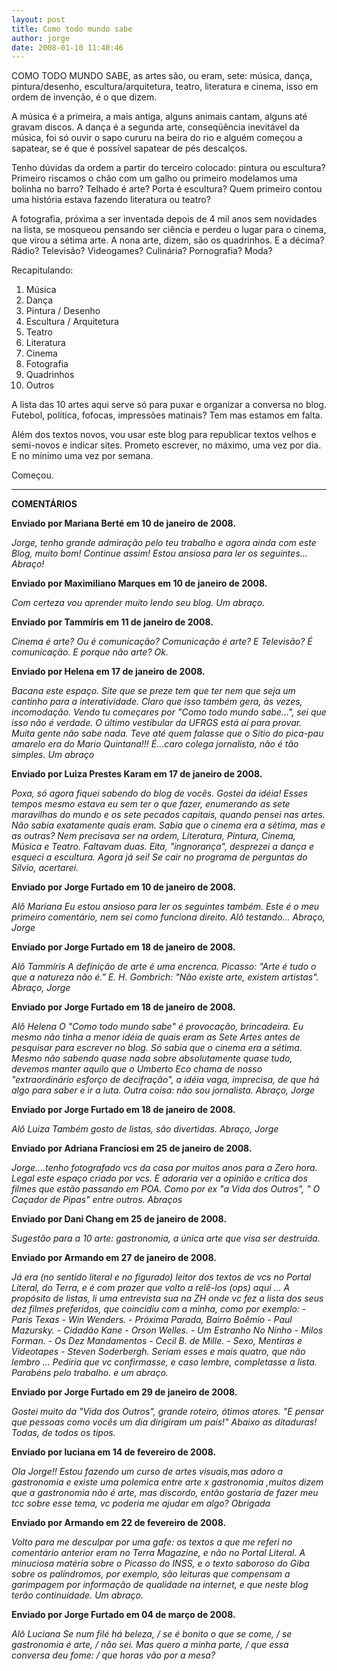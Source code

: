 ```yaml
---
layout: post
title: Como todo mundo sabe
author: jorge
date: 2008-01-10 11:40:46
---
```

COMO TODO MUNDO SABE, as artes são, ou eram, sete: música, dança, pintura/desenho, escultura/arquitetura, teatro, literatura e cinema, isso em ordem de invenção, é o que dizem.

A música é a primeira, a mais antiga, alguns animais cantam, alguns até gravam discos. A dança é a segunda arte, conseqüência inevitável da música, foi só ouvir o sapo cururu na beira do rio e alguém começou a sapatear, se é que é possível sapatear de pés descalços.

Tenho dúvidas da ordem a partir do terceiro colocado: pintura ou escultura? Primeiro riscamos o chão com um galho ou primeiro modelamos uma bolinha no barro? Telhado é arte? Porta é escultura? Quem primeiro contou uma história estava fazendo literatura ou teatro?

A fotografia, próxima a ser inventada depois de 4 mil anos sem novidades na lista, se mosqueou pensando ser ciência e perdeu o lugar para o cinema, que virou a sétima arte. A nona arte, dizem, são os quadrinhos. E a décima? Rádio? Televisão? Videogames? Culinária? Pornografia? Moda?

Recapitulando:

1. Música
2. Dança
3. Pintura / Desenho
4. Escultura / Arquitetura
5. Teatro
6. Literatura
7. Cinema
8. Fotografia
9. Quadrinhos
10. Outros

A lista das 10 artes aqui serve só para puxar e organizar a conversa no blog. Futebol, política, fofocas, impressões matinais? Tem mas estamos em falta.

Além dos textos novos, vou usar este blog para republicar textos velhos e semi-novos e indicar sites. Prometo escrever, no máximo, uma vez por dia. E no mínimo uma vez por semana.

Começou.

- - -

**COMENTÁRIOS**

**Enviado por Mariana Berté em 10 de janeiro de 2008.**

*Jorge, tenho grande admiração pelo teu trabalho e agora ainda com este Blog, muito bom! Continue assim! Estou ansiosa para ler os seguintes... Abraço!*

**Enviado por Maximiliano Marques em 10 de janeiro de 2008.**

*Com certeza vou aprender muito lendo seu blog. Um abraço.*

**Enviado por Tammíris em 11 de janeiro de 2008.**

*Cinema é arte? Ou é comunicação? Comunicação é arte? E Televisão? É comunicação. E porque não arte? Ok.*

**Enviado por Helena em 17 de janeiro de 2008.**

*Bacana este espaço. Site que se preze tem que ter nem que seja um cantinho para a interatividade. Claro que isso também gera, às vezes, incomodação. Vendo tu começares por "Como todo mundo sabe...", sei que isso não é verdade. O último vestibular da UFRGS está aí para provar. Muita gente não sabe nada. Teve até quem falasse que o Sítio do pica-pau amarelo era do Mario Quintana!!! É...caro colega jornalista, não é tão simples. Um abraço*

**Enviado por Luiza Prestes Karam em 17 de janeiro de 2008.**

*Poxa, só agora fiquei sabendo do blog de vocês. Gostei da idéia! Esses tempos mesmo estava eu sem ter o que fazer, enumerando as sete maravilhas do mundo e os sete pecados capitais, quando pensei nas artes. Não sabia exatamente quais eram. Sabia que o cinema era a sétima, mas e as outras? Nem precisava ser na ordem, Literatura, Pintura, Cinema, Música e Teatro. Faltavam duas. Eita, "ingnorança", desprezei a dança e esqueci a escultura. Agora já sei! Se cair no programa de perguntas do Sílvio, acertarei.*

**Enviado por Jorge Furtado em 10 de janeiro de 2008.**

*Alô Mariana Eu estou ansioso para ler os seguintes também. Este é o meu primeiro comentário, nem sei como funciona direito. Alô testando... Abraço, Jorge*

**Enviado por Jorge Furtado em 18 de janeiro de 2008.**

*Alô Tammíris A definição de arte é uma encrenca. Picasso: "Arte é tudo o que a natureza não é." E. H. Gombrich: "Não existe arte, existem artistas". Abraço, Jorge*

**Enviado por Jorge Furtado em 18 de janeiro de 2008.**

*Alô Helena O "Como todo mundo sabe" é provocação, brincadeira. Eu mesmo não tinha a menor idéia de quais eram as Sete Artes antes de pesquisar para escrever no blog. Só sabia que o cinema era a sétima. Mesmo não sabendo quase nada sobre absolutamente quase tudo, devemos manter aquilo que o Umberto Eco chama de nosso "extraordinário esforço de decifração", a idéia vaga, imprecisa, de que há algo para saber e ir a luta. Outra coisa: não sou jornalista. Abraço, Jorge*

**Enviado por Jorge Furtado em 18 de janeiro de 2008.**

*Alô Luiza Também gosto de listas, são divertidas. Abraço, Jorge*

**Enviado por Adriana Franciosi em 25 de janeiro de 2008.**

*Jorge....tenho fotografado vcs da casa por muitos anos para a Zero hora. Legal este espaço criado por vcs. E adoraria ver a opinião e crítica dos filmes que estão passando em POA. Como por ex "a Vida dos Outros", " O Caçador de Pipas" entre outros. Abraços*

**Enviado por Dani Chang em 25 de janeiro de 2008.**

*Sugestão para a 10 arte: gastronomia, a única arte que visa ser destruída.*

**Enviado por Armando em 27 de janeiro de 2008.**

*Já era (no sentido literal e no figurado) leitor dos textos de vcs no Portal Literal, do Terra, e é com prazer que volto a relê-los (ops) aqui ... A propósito de listas, li uma entrevista sua na ZH onde vc fez a lista dos seus dez filmes preferidos, que coincidiu com a minha, como por exemplo: - Paris Texas - Win Wenders. - Próxima Parada, Bairro Boêmio - Paul Mazursky. - Cidadão Kane - Orson Welles. - Um Estranho No Ninho - Milos Forman. - Os Dez Mandamentos - Cecil B. de Mille. - Sexo, Mentiras e Videotapes - Steven Soderbergh. Seriam esses e mais quatro, que não lembro ... Pediria que vc confirmasse, e caso lembre, completasse a lista. Parabéns pelo trabalho. e um abraço.*

**Enviado por Jorge Furtado em 29 de janeiro de 2008.**

*Gostei muito da "Vida dos Outros", grande roteiro, ótimos atores. "E pensar que pessoas como vocês um dia dirigiram um país!" Abaixo as ditaduras! Todas, de todos os tipos.*

**Enviado por luciana em 14 de fevereiro de 2008.**

*Ola Jorge!! Estou fazendo um curso de artes visuais,mas adoro a gastronomia e existe uma polemica entre arte x gastronomia ,muitos dizem que a gastronomia não é arte, mas discordo, então gostaria de fazer meu tcc sobre esse tema, vc poderia me ajudar em algo? Obrigada*

**Enviado por Armando em 22 de fevereiro de 2008.**

*Volto para me desculpar por uma gafe: os textos a que me referi no comentário anterior eram no Terra Magazine, e não no Portal Literal. A minuciosa matéria sobre o Picasso do INSS, e o texto saboroso do Giba sobre os palíndromos, por exemplo, são leituras que compensam a garimpagem por informação de qualidade na internet, e que neste blog terão continuidade. Um abraço.*

**Enviado por Jorge Furtado em 04 de março de 2008.**

*Alô Luciana Se num filé há beleza, / se é bonito o que se come, / se gastronomia é arte, / não sei. Mas quero a minha parte, / que essa conversa deu fome: / que horas vão por a mesa?*